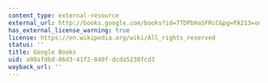 ```yaml
---
content_type: external-resource
external_url: http://books.google.com/books?id=7TDPbHaSFRcC&pg=PA213=onepage
has_external_license_warning: true
license: https://en.wikipedia.org/wiki/All_rights_reserved
status: ''
title: Google Books
uid: a98afdbd-86d3-41f2-840f-dcda5238fcd3
wayback_url: ''
---
```

